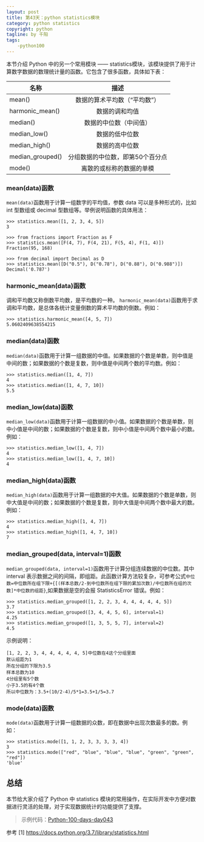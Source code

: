 ```yaml
---
layout: post
title: 第43天：python statistics模块
category: python statistics
copyright: python
tagline: by 千阳
tags:
    -python100
---
```


本节介绍 Python 中的另一个常用模块 —— statistics模块，该模块提供了用于计算数字数据的数理统计量的函数。它包含了很多函数，具体如下表：

| 名称 | 描述 
| - | :-: 
| mean() | 数据的算术平均数（“平均数”）
| harmonic_mean() | 数据的调和均值
| median() | 数据的中位数（中间值）
| median_low() | 数据的低中位数
| median_high()| 数据的高中位数
| median_grouped() | 分组数据的中位数，即第50个百分点
| mode() | 离散的或标称的数据的单模

<!--more-->

### mean(data)函数

`mean(data)`函数用于计算一组数字的平均值，参数 data 可以是多种形式的，比如 int 型数组或 decimal 型数组等。举例说明函数的具体用法：

```
>>> statistics.mean([1, 2, 3, 4, 5])
3

>>> from fractions import Fraction as F
>>> statistics.mean([F(4, 7), F(4, 21), F(5, 4), F(1, 4)])
Fraction(95, 168)

>>> from decimal import Decimal as D
>>> statistics.mean([D("0.5"), D("0.78"), D("0.88"), D("0.988")])
Decimal('0.787')
```

### harmonic_mean(data)函数

调和平均数又称倒数平均数，是平均数的一种。  `harmonic_mean(data)`函数用于求调和平均数，是总体各统计变量倒数的算术平均数的倒数。例如：

```
>>> statistics.harmonic_mean([4, 5, 7])
5.0602409638554215
```

### median(data)函数

`median(data)`函数用于计算一组数据的中值。如果数据的个数是单数，则中值是中间的数；如果数据的个数是复数，则中值是中间两个数的平均数。例如：

```
>>> statistics.median([1, 4, 7])
4
>>> statistics.median([1, 4, 7, 10])
5.5
```

### median_low(data)函数

`median_low(data)`函数用于计算一组数据的中小值。如果数据的个数是单数，则中小值是中间的数；如果数据的个数是复数，则中小值是中间两个数中最小的数。例如：

```
>>> statistics.median_low([1, 4, 7])
4
>>> statistics.median_low([1, 4, 7, 10])
4
```

### median_high(data)函数

`median_high(data)`函数用于计算一组数据的中大值。如果数据的个数是单数，则中大值是中间的数；如果数据的个数是复数，则中大值是中间两个数中最大的数。例如：

```
>>> statistics.median_high([1, 4, 7])
4
>>> statistics.median_high([1, 4, 7, 10])
7
```

### median_grouped(data, interval=1)函数

`median_grouped(data, interval=1)`函数用于计算分组连续数据的中位数。其中 interval 表示数据之间的间隔，即组距。此函数计算方法较复杂，可参考公式`中位数=中位数所在组下限+{[(样本总数/2-到中位数所在组下限的累加次数)/中位数所在组的次数]*中位数的组距}`,如果数据是空的会报 StatisticsError 错误。例如：

```
>>> statistics.median_grouped([1, 2, 2, 3, 4, 4, 4, 4, 4, 5])
3.7
>>> statistics.median_grouped([3, 4, 4, 5, 6], interval=1)
4.25
>>> statistics.median_grouped([1, 3, 5, 5, 7], interval=2)
4.5
```
示例说明：
```
[1, 2, 2, 3, 4, 4, 4, 4, 4, 5]中位数在4这个分组里面 
默认组距为1
所在分组的下限为3.5
样本总数为10
4分组里有5个数
小于3.5的有4个数
所以中位数为：3.5+(10/2-4)/5*1=3.5+1/5=3.7
```

### mode(data)函数

`mode(data)`函数用于计算一组数据的众数，即在数据中出现次数最多的数。例如：

```
>>> statistics.mode([1, 1, 2, 3, 3, 3, 3, 4])
3
>>> statistics.mode(["red", "blue", "blue", "blue", "green", "green", "red"])
'blue'
```

## 总结

本节给大家介绍了 Python 中 statistics 模块的常用操作，在实际开发中方便对数据进行灵活的处理，对于实现数据统计的功能提供了支撑。

> 示例代码：[Python-100-days-day043](https://github.com/JustDoPython/python-100-day/tree/master/day-043)

参考
[1] https://docs.python.org/3.7/library/statistics.html